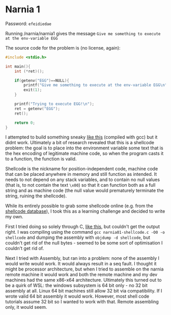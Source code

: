 # Narnia 1

Password: `efeidiedae`

Running /narnia/narnia1 gives the message `Give me something to execute at the env-variable EGG`

The source code for the problem is (no license, again):

```C
#include <stdio.h>

int main(){
    int (*ret)();

    if(getenv("EGG")==NULL){
        printf("Give me something to execute at the env-variable EGG\n");
        exit(1);
    }

    printf("Trying to execute EGG!\n");
    ret = getenv("EGG");
    ret();

    return 0;
}
```

I attempted to build something sneaky [like this](./narnia01-failed-1.c) (compiled with gcc) but it didnt work. Ultimately a bit of research revealed that this is a shellcode problem: the goal is to place into the environment variable some text that is the hex encoding of legitimate machine code, so when the program casts it to a function, the function is valid.

Shellcode is the nickname for position-independent code, machine code that can be placed anywhere in memory and still function as intended. It needs to not depend on any stack variables, and to contain no null values (that is, to not contain the text `\x00`) so that it can function both as a full string and as machine code (the null value would prematurely terminate the string, ruining the shellcode).

While its entirely possible to grab some shellcode online (e.g. from the [shellcode database](http://shell-storm.org/shellcode/)), I took this as a learning challenge and decided to write my own.

First I tried doing so solely through C, [like this](./narnia01-failed-2.c), but couldn't get the output right. I was compiling using the command `gcc narnia01-shellcode.c -O0 -o shellcode` and dumping the assembly with `objdump -d shellcode`, but couldn't get rid of the null bytes - seemed to be some sort of optimisation I couldn't get rid of.

Next I tried with Assembly, but ran into a problem: none of the assembly I would write would work. It would always result in a seq fault. I thought it might be processor architecture, but when I tried to assemble on the narnia remote machine it would work and both the remote machine and my dev machines had the same x86-x64 architecture. Ultimately this turned out to be a quirk of WSL: the windows subsystem is 64 bit only - no 32 bit assembly at all. Linux 64 bit machines still allow 32 bit via compatibility. If I wrote valid 64 bit assembly it would work. However, most shell code tutorials assume 32 bit so I wanted to work with that. Remote assembling only, it would seem.